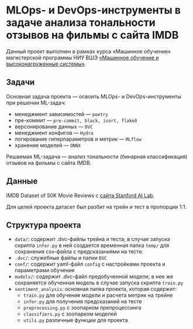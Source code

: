 # MLOps- и DevOps-инструменты в задаче анализа тональности отзывов на фильмы c сайта IMDB

Данный проект выполнен в рамках курса «Машинное обучение» магистерской программы
НИУ ВШЭ
[«Машинное обучение и высоконагруженные системы»](https://www.hse.ru/ma/mlds/).

## Задачи

Основная задача проекта — освоить MLOps- и DevOps-инструменты при решении
ML-задач:

- менеджмент зависимостей — `poetry`
- пре-коммит — `pre-commit, black, isort, flake8`
- версонирование данных — `DVC`
- менеджмент конфигов — `Hydra`
- логирование гиперпараметров и метрик — `MLflow`
- хранение моделей — `ONNX`

Решаемая ML-задача — анализ тональности (бинарная классификация) отзывов на
фильмы с сайта IMDB.

## Данные

IMDB Dataset of 50K Movie Reviews c
[сайта Stanford AI Lab](https://ai.stanford.edu/~amaas/data/sentiment/).

Для целей проекта датасет был разбит на трейн и тест в пропорции 1:1.

## Структура проекта

- `data/`: содержит .dvc-файлы трейна и теста; в случае запуска скрипта
  `infer.py` в ней создается временная папка `temp/` для сохранения csv-файла с
  предсказаниями на тесте.
- `.dvc/`: служебные файлы и папки `DVC`
- `conf/`: содержит yaml-файл `config` с настройками проекта и параметрами
  обучения
- `models/`: содержит .dvc-файл предобученной модели; в нее же сохраняется
  обученная модель в случае запуска скрипта `train.py`
- `sentiment_analysis`: основная папка проекта, которая содержит:
  - `train.py` для обучения модели и расчета метрик на трейне
  - `infer.py` для получения предсказаний на тесте
  - `preprocessing.py` с зоопарком препроцессинга
  - `classifiers.py` с зоопарком моделей
  - `utils.py` различные функции для проекта
